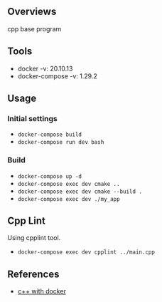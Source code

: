 ## Overviews

cpp base program

## Tools

- docker -v: 20.10.13
- docker-compose -v: 1.29.2

## Usage

### Initial settings

- `docker-compose build`
- `docker-compose run dev bash`

### Build

- `docker-compose up -d`
- `docker-compose exec dev cmake ..`
- `docker-compose exec dev cmake --build .`
- `docker-compose exec dev ./my_app`

## Cpp Lint
Using cpplint tool.
- ``` docker-compose exec dev cpplint ../main.cpp ```

## References

- [c++ with docker](https://qiita.com/kai_kou/items/1f4b9a45a5d4d6788649)
